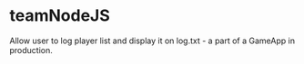 # teamNodeJS
Allow user to log player list and display it on log.txt - a part of a GameApp in production.
